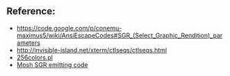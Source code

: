 ## Reference:
* https://code.google.com/p/conemu-maximus5/wiki/AnsiEscapeCodes#SGR_(Select_Graphic_Rendition)_parameters
* http://invisible-island.net/xterm/ctlseqs/ctlseqs.html
* [256colors.pl](http://sourceforge.net/p/tmux/tmux-code/ci/master/tree/tools/256colors.pl)
* [Mosh SGR emitting code](https://github.com/keithw/mosh/blob/45bba44c83d0b5f6da32327bbcbd2a42d22adbb2/src/terminal/terminalframebuffer.cc#L451)
